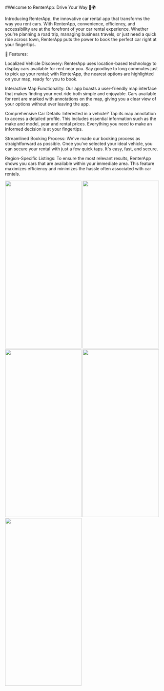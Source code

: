 
#Welcome to RenterApp: Drive Your Way 🚗🌍

Introducing RenterApp, the innovative car rental app that transforms the way you rent cars. With RenterApp, convenience, efficiency, and accessibility are at the forefront of your car rental experience. Whether you're planning a road trip, managing business travels, or just need a quick ride across town, RenterApp puts the power to book the perfect car right at your fingertips.

🚀 Features:

Localized Vehicle Discovery: RenterApp uses location-based technology to display cars available for rent near you. Say goodbye to long commutes just to pick up your rental; with RenterApp, the nearest options are highlighted on your map, ready for you to book.

Interactive Map Functionality: Our app boasts a user-friendly map interface that makes finding your next ride both simple and enjoyable. Cars available for rent are marked with annotations on the map, giving you a clear view of your options without ever leaving the app.

Comprehensive Car Details: Interested in a vehicle? Tap its map annotation to access a detailed profile. This includes essential information such as the make and model, year and rental prices. Everything you need to make an informed decision is at your fingertips.

Streamlined Booking Process: We've made our booking process as straightforward as possible. Once you've selected your ideal vehicle, you can secure your rental with just a few quick taps. It's easy, fast, and secure.

Region-Specific Listings: To ensure the most relevant results, RenterApp shows you cars that are available within your immediate area. This feature maximizes efficiency and minimizes the hassle often associated with car rentals.

<img src="https://github.com/gaurav-afk/RenterApp/assets/65609530/143cefc8-680b-44f7-a9b9-1da5115dfec6" width="250" height="550">
<img src="https://github.com/gaurav-afk/RenterApp/assets/65609530/930ef218-ab50-4efd-9a2b-508fc8d8a431" width="250" height="550">
<img src="https://github.com/gaurav-afk/RenterApp/assets/65609530/05cb67a2-b0c5-4c22-9258-d9720c76b287" width="250" height="550">
<img src="https://github.com/gaurav-afk/RenterApp/assets/65609530/f8b2e4c8-846b-4744-a2f9-5d10757cbe5a" width="250" height="550">
<img src="https://github.com/gaurav-afk/RenterApp/assets/65609530/41711e4f-3572-413f-a6db-2eb49e780621" width="250" height="550">

